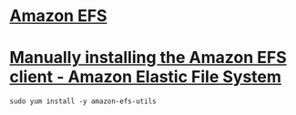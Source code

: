 # [Amazon EFS](https://aws.amazon.com/efs/)

# [Manually installing the Amazon EFS client - Amazon Elastic File System](https://docs.aws.amazon.com/efs/latest/ug/installing-amazon-efs-utils.html)

```
sudo yum install -y amazon-efs-utils
```


